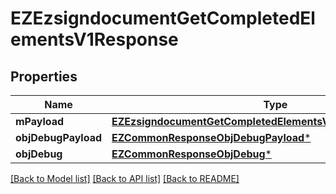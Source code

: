 # EZEzsigndocumentGetCompletedElementsV1Response

## Properties
Name | Type | Description | Notes
------------ | ------------- | ------------- | -------------
**mPayload** | [**EZEzsigndocumentGetCompletedElementsV1ResponseMPayload***](EZEzsigndocumentGetCompletedElementsV1ResponseMPayload.md) |  | 
**objDebugPayload** | [**EZCommonResponseObjDebugPayload***](EZCommonResponseObjDebugPayload.md) |  | [optional] 
**objDebug** | [**EZCommonResponseObjDebug***](EZCommonResponseObjDebug.md) |  | [optional] 

[[Back to Model list]](../README.md#documentation-for-models) [[Back to API list]](../README.md#documentation-for-api-endpoints) [[Back to README]](../README.md)


